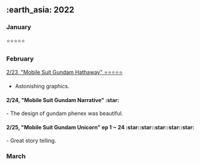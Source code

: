 <h2> :earth_asia: 2022 </h2>
<h3> January </h3>


:star::star::star::star::star:


<h3> February </h3>

<u>2/23, "Mobile Suit Gundam Hathaway" :star::star::star::star::star: </u>
- Astonishing graphics.

<h4>2/24, "Mobile Suit Gundam Narrative" :star:  </h4>
- The design of gundam phenex was beautiful.

<h4>2/25, "Mobile Suit Gundam Unicorn" ep 1 ~ 24 :star::star::star::star::star:  </h4>
- Great story telling.

<h3> March </h3>
